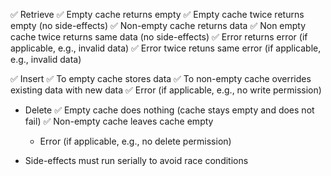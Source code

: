 
✅ Retrieve
    ✅ Empty cache returns empty
    ✅ Empty cache twice returns empty (no side-effects)
    ✅ Non-empty cache returns data
    ✅ Non empty cache twice returns same data (no side-effects)
    ✅ Error returns error (if applicable, e.g., invalid data)
    ✅ Error twice retuns same error (if applicable, e.g., invalid data)
    
✅ Insert
    ✅ To empty cache stores data
    ✅ To non-empty cache overrides existing data with new data
    ✅ Error (if applicable, e.g., no write permission)
    
- Delete
    ✅ Empty cache does nothing (cache stays empty and does not fail)
    ✅ Non-empty cache leaves cache empty
    - Error (if applicable, e.g., no delete permission)
    
- Side-effects must run serially to avoid race conditions
